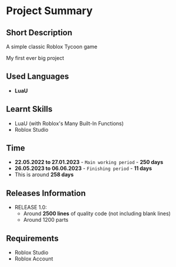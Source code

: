 # Project Summary


## Short Description
A simple classic Roblox Tycoon game

My first ever big project


## Used Languages
- **LuaU**


## Learnt Skills
- LuaU (with Roblox's Many Built-In Functions)
- Roblox Studio


## Time
- **22.05.2022  to  27.01.2023** - `Main working period` - **250 days**
- **26.05.2023  to  06.06.2023** - `Finishing period` - **11 days**
- This is around **258 days**


## Releases Information
- RELEASE 1.0:
  - Around **2500 lines** of quality code (not including blank lines)
  - Around 1200 parts


## Requirements
- Roblox Studio
- Roblox Account
